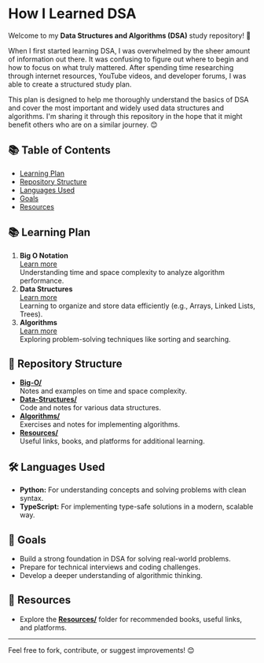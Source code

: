 # How I Learned DSA

Welcome to my **Data Structures and Algorithms (DSA)** study repository! 🚀  

When I first started learning DSA, I was overwhelmed by the sheer amount of information out there. 
It was confusing to figure out where to begin and how to focus on what truly mattered. 
After spending time researching through internet resources, YouTube videos, and developer forums, I was able to create a structured study plan.  

This plan is designed to help me thoroughly understand the basics of DSA and cover the most important and widely used data structures and algorithms. 
I'm sharing it through this repository in the hope that it might benefit others who are on a similar journey. 😊  

## 📚 Table of Contents
- [Learning Plan](#-learning-plan)
- [Repository Structure](#-repository-structure)
- [Languages Used](#️-languages-used)
- [Goals](#-goals)
- [Resources](#-resources)

## 📚 Learning Plan
1. **Big O Notation**  
   [Learn more](./Big-O/Notes.md)  
   Understanding time and space complexity to analyze algorithm performance.
2. **Data Structures**  
   [Learn more](./Data-Structures/Notes.md)  
   Learning to organize and store data efficiently (e.g., Arrays, Linked Lists, Trees).
3. **Algorithms**  
   [Learn more](./Algorithms/Notes.md)  
   Exploring problem-solving techniques like sorting and searching.

## 📂 Repository Structure
- **[Big-O/](./Big-O/)**  
  Notes and examples on time and space complexity.
- **[Data-Structures/](./Data-Structures/)**  
  Code and notes for various data structures.
- **[Algorithms/](./Algorithms/)**  
  Exercises and notes for implementing algorithms.
- **[Resources/](./Resources/)**  
  Useful links, books, and platforms for additional learning.


## 🛠️ Languages Used
- **Python:** For understanding concepts and solving problems with clean syntax.
- **TypeScript:** For implementing type-safe solutions in a modern, scalable way.

## 🌟 Goals
- Build a strong foundation in DSA for solving real-world problems.
- Prepare for technical interviews and coding challenges.
- Develop a deeper understanding of algorithmic thinking.

## 🔗 Resources
- Explore the **[Resources/](./Resources/)** folder for recommended books, useful links, and platforms.

---

Feel free to fork, contribute, or suggest improvements! 😊